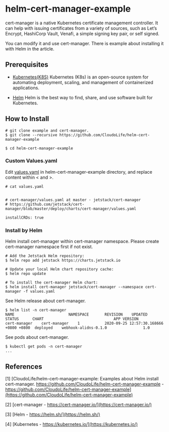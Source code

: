 # helm-cert-manager-example

cert-manager is a native Kubernetes certificate management controller. It can help with issuing certificates from a variety of sources, such as Let’s Encrypt, HashiCorp Vault, Venafi, a simple signing key pair, or self signed.

You can modify it and use cert-manager. There is example about installing it with Helm in the article.

## Prerequisites

- [Kubernetes(K8S)](https://kubernetes.io/)
    Kubernetes (K8s) is an open-source system for automating deployment, scaling, and management of containerized applications.

- [Helm](https://helm.sh/)
    Helm is the best way to find, share, and use software built for Kubernetes.

## How to Install

```shell
# git clone example and cert-manager.
$ git clone --recursive https://github.com/CloudoLife/helm-cert-manager-example

$ cd helm-cert-manager-example
```

### Custom Values.yaml

Edit [values.yaml](./values.yaml) in helm-cert-manager-example directory, and replace content within < and >.
```shell
# cat values.yaml


# cert-manager/values.yaml at master · jetstack/cert-manager
# https://github.com/jetstack/cert-manager/blob/master/deploy/charts/cert-manager/values.yaml

installCRDs: true
```

### Install by Helm

Helm install cert-manager within cert-manager namespace. Please create cert-manager namespace first if not exist.

```shell
# Add the Jetstack Helm repository:
$ helm repo add jetstack https://charts.jetstack.io

# Update your local Helm chart repository cache:
$ helm repo update

# To install the cert-manager Helm chart:
$ helm install cert-manager jetstack/cert-manager --namespace cert-manager -f values.yaml
```

See Helm release about cert-manager.

```shell
$ helm list -n cert-manager
NAME                       	NAMESPACE   	REVISION	UPDATED                               	STATUS  	CHART                            	APP VERSION
cert-manager	cert-manager	1       	2020-09-25 12:57:30.168666 +0800 +0800	deployed	webhook-alidns-0.1.0             	1.0
```

See pods about cert-manager.

```shell
$ kubectl get pods -n cert-manager
...
```

## References
[1] [CloudoLife/helm-cert-manager-example: Examples about Helm install cert-manager. https://github.com/CloudoLife/helm-cert-manager-example - https://github.com/CloudoLife/helm-cert-manager-example](https://github.com/CloudoLife/helm-cert-manager-example)

[2] [cert-manager - https://cert-manager.io/](https://cert-manager.io/)

[3] [Helm - https://helm.sh/](https://helm.sh/)

[4] [Kubernetes - https://kubernetes.io/](https://kubernetes.io/)